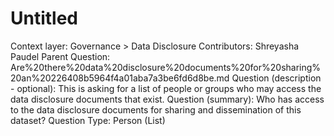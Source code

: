 # Untitled

Context layer: Governance > Data Disclosure
Contributors: Shreyasha Paudel
Parent Question: Are%20there%20data%20disclosure%20documents%20for%20sharing%20an%20226408b5964f4a01aba7a3be6fd6d8be.md
Question (description - optional): This is asking for a list of people or groups who may access the data disclosure documents that exist.
Question (summary): Who has access to the data disclosure documents for sharing and dissemination of this dataset?
Question Type: Person (List)
